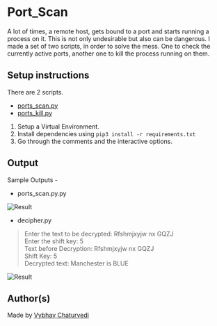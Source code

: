 # Port_Scan 
  
A lot of times, a remote host, gets bound to a port and starts running a process on it. This is not only undesirable but also can be dangerous.
I made a set of two scripts, in order to solve the mess. One to check the currently active ports, another one to kill the process running on them.
  
## Setup instructions  
  
There are 2 scripts.  
- [ports_scan.py](./ports_scan.py)  
- [ports_kill.py](./ports_kill.py) 

1. Setup a Virtual Environment.
1. Install dependencies using `pip3 install -r requirements.txt`
1. Go through the comments and the interactive options. 
  
## Output  
  
Sample Outputs -   
  
- ports_scan.py.py  
  
![Result](img/cipher.PNG)  
  
- decipher.py  
>Enter the text to be decrypted: Rfshmjxyjw nx GQZJ  
>Enter the shift key: 5  
>Text before Decryption:  Rfshmjxyjw nx GQZJ  
>Shift Key:  5  
>Decrypted text:  Manchester is BLUE  
  
![Result](img/decipher.PNG)  
  
## Author(s)  
  
Made by [Vybhav Chaturvedi](https://www.linkedin.com/in/vybhav-chaturvedi-0ba82614a/)